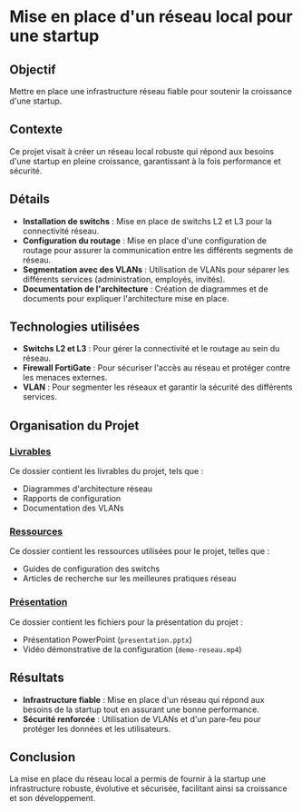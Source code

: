# Mise en place d'un réseau local pour une startup

## Objectif
Mettre en place une infrastructure réseau fiable pour soutenir la croissance d'une startup.

## Contexte
Ce projet visait à créer un réseau local robuste qui répond aux besoins d'une startup en pleine croissance, garantissant à la fois performance et sécurité.

## Détails
- **Installation de switchs** : Mise en place de switchs L2 et L3 pour la connectivité réseau.
- **Configuration du routage** : Mise en place d'une configuration de routage pour assurer la communication entre les différents segments de réseau.
- **Segmentation avec des VLANs** : Utilisation de VLANs pour séparer les différents services (administration, employés, invités).
- **Documentation de l'architecture** : Création de diagrammes et de documents pour expliquer l'architecture mise en place.

## Technologies utilisées
- **Switchs L2 et L3** : Pour gérer la connectivité et le routage au sein du réseau.
- **Firewall FortiGate** : Pour sécuriser l'accès au réseau et protéger contre les menaces externes.
- **VLAN** : Pour segmenter les réseaux et garantir la sécurité des différents services.

## Organisation du Projet

### [Livrables](./livrables)
Ce dossier contient les livrables du projet, tels que :
- Diagrammes d'architecture réseau
- Rapports de configuration
- Documentation des VLANs

### [Ressources](./ressources)
Ce dossier contient les ressources utilisées pour le projet, telles que :
- Guides de configuration des switchs
- Articles de recherche sur les meilleures pratiques réseau

### [Présentation](./presentation)
Ce dossier contient les fichiers pour la présentation du projet :
- Présentation PowerPoint (`presentation.pptx`)
- Vidéo démonstrative de la configuration (`demo-reseau.mp4`)

## Résultats
- **Infrastructure fiable** : Mise en place d'un réseau qui répond aux besoins de la startup tout en assurant une bonne performance.
- **Sécurité renforcée** : Utilisation de VLANs et d'un pare-feu pour protéger les données et les utilisateurs.

## Conclusion
La mise en place du réseau local a permis de fournir à la startup une infrastructure robuste, évolutive et sécurisée, facilitant ainsi sa croissance et son développement.

